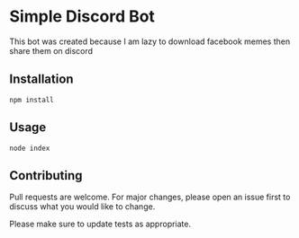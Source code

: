 # Simple Discord Bot

This bot was created because I am lazy to download facebook memes then share them on discord

## Installation

```
npm install
```

## Usage

```
node index
```

## Contributing

Pull requests are welcome. For major changes, please open an issue first to discuss what you would like to change.

Please make sure to update tests as appropriate.
